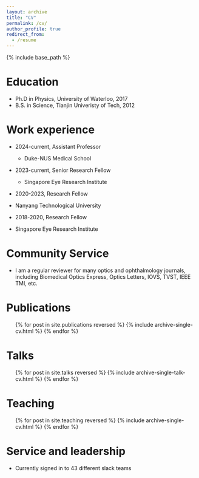 ```yaml
---
layout: archive
title: "CV"
permalink: /cv/
author_profile: true
redirect_from:
  - /resume
---
```


{% include base_path %}

Education
======
* Ph.D in Physics, University of Waterloo, 2017
* B.S. in Science, Tianjin Univeristy of Tech, 2012

Work experience
======
* 2024-current, Assistant Professor
  * Duke-NUS Medical School
  
* 2023-current, Senior Research Fellow
  * Singapore Eye Research Institute

* 2020-2023, Research Fellow
* Nanyang Technological University
 
* 2018-2020, Research Fellow
* Singapore Eye Research Institute
  
Community Service
======
* I am a regular reviewer for many optics and ophthalmology journals, including Biomedical Optics Express, Optics Letters, IOVS, TVST, IEEE TMI, etc.

Publications
======
  <ul>{% for post in site.publications reversed %}
    {% include archive-single-cv.html %}
  {% endfor %}</ul>
  
Talks
======
  <ul>{% for post in site.talks reversed %}
    {% include archive-single-talk-cv.html  %}
  {% endfor %}</ul>
  
Teaching
======
  <ul>{% for post in site.teaching reversed %}
    {% include archive-single-cv.html %}
  {% endfor %}</ul>
  
Service and leadership
======
* Currently signed in to 43 different slack teams
